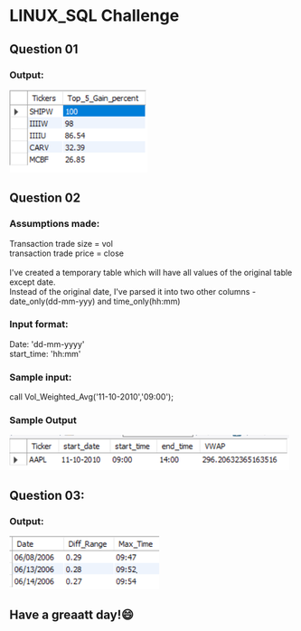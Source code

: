 # LINUX_SQL Challenge
## Question 01

### Output:
![Output](Output_screenshots/q1.png)

## Question 02

### Assumptions made:
Transaction trade size = vol <br>
transaction trade price = close <br> <br>
I've created a temporary table which will have all values of the original table except date. <br>
Instead of the original date, I've parsed it into two other columns - date_only(dd-mm-yyy) and time_only(hh:mm) <br>

### Input format:
Date: 'dd-mm-yyyy' <br>
start_time: 'hh:mm'

### Sample input:
call Vol_Weighted_Avg('11-10-2010','09:00');

### Sample Output
![Output](Output_screenshots/q2.png)

## Question 03:

### Output:
![Output](Output_screenshots/q3.png)

## Have a greaatt day!:smile: